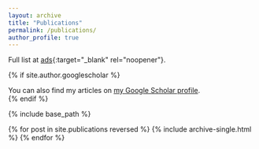 ```yaml
---
layout: archive
title: "Publications"
permalink: /publications/
author_profile: true
---
```


Full list at [ads](https://ui.adsabs.harvard.edu/search/p_=0&q=author%3A%22%C5%A0oltinsk%C3%BD%2C%20Tom%C3%A1%C5%A1%22&sort=date%20desc%2C%20bibcode%20desc){:target="_blank" rel="noopener"}.

{% if site.author.googlescholar %}
  <div class="wordwrap">You can also find my articles on <a href="{{site.author.googlescholar}}">my Google Scholar profile</a>.</div>
{% endif %}

{% include base_path %}

{% for post in site.publications reversed %}
  {% include archive-single.html %}
{% endfor %}
